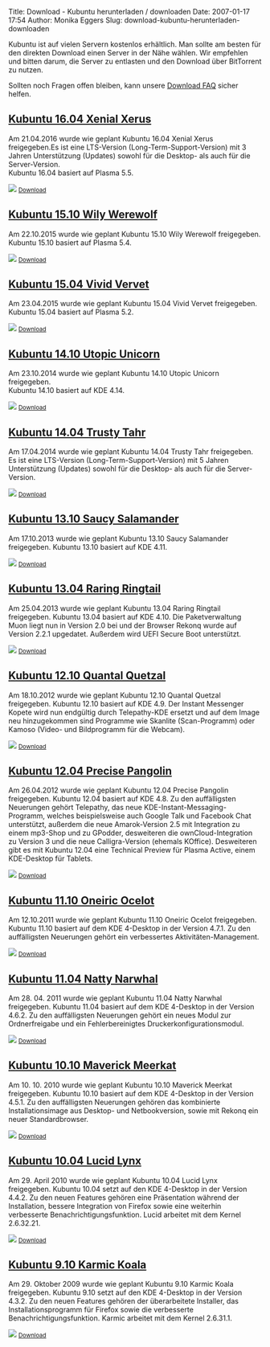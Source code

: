 Title: Download - Kubuntu herunterladen / downloaden
Date: 2007-01-17 17:54
Author: Monika Eggers
Slug: download-kubuntu-herunterladen-downloaden

Kubuntu ist auf vielen Servern kostenlos erhältlich. Man sollte am
besten für den direkten Download einen Server in der Nähe wählen. Wir
empfehlen und bitten darum, die Server zu entlasten und den Download
über BitTorrent zu nutzen.


Sollten noch Fragen offen bleiben, kann unsere [Download
FAQ](http://wiki.kubuntu-de.org/Einführung/Welche_Version_nehmen "Download FAQ")
sicher helfen.


<div class="node sticky">


<div class="content">


<h2 class="title">
<a href="http://www.kubuntu-de.org/nachrichten/kubuntu/2214-download-kubuntu-16-04-xenial-xerus-herunterladen">Kubuntu
16.04 Xenial Xerus  


</a>
</h2>

Am 21.04.2016 wurde wie geplant Kubuntu 16.04 Xenial Xerus
freigegeben.Es ist eine LTS-Version (Long-Term-Support-Version) mit 3
Jahren Unterstützung (Updates) sowohl für die Desktop- als auch für die
Server-Version.  
Kubuntu 16.04 basiert auf Plasma 5.5.


[![](/themes/kubuntu/images/mini_download.png)](http://www.kubuntu-de.org/nachrichten/kubuntu/2214-download-kubuntu-16-04-xenial-xerus-herunterladen)
[<small>Download</small>](http://www.kubuntu-de.org/nachrichten/kubuntu/2214-download-kubuntu-16-04-xenial-xerus-herunterladen)




</div>




</div>


<div class="node sticky">


<div class="content">


<h2 class="title">
<a href="/download-kubuntu-15-10-wily-werewolf-herunterladen">Kubuntu
15.10 Wily Werewolf  


</a>
</h2>

Am 22.10.2015 wurde wie geplant Kubuntu 15.10 Wily Werewolf
freigegeben.  
Kubuntu 15.10 basiert auf Plasma 5.4.


[![](/themes/kubuntu/images/mini_download.png)](download-kubuntu-15-10-wily-werewolf-herunterladen)
[<small>Download</small>](download-kubuntu-15-10-wily-werewolf-herunterladen)




</div>




</div>


<div class="node sticky">


<div class="content">


<h2 class="title">
<a href="download-kubuntu-15-04-vivid-vervet-herunterladen">Kubuntu
15.04 Vivid Vervet  


</a>
</h2>

Am 23.04.2015 wurde wie geplant Kubuntu 15.04 Vivid Vervet freigegeben.  
Kubuntu 15.04 basiert auf Plasma 5.2.


[![](/themes/kubuntu/images/mini_download.png)](download-kubuntu-15-04-vivid-vervet-herunterladen)
[<small>Download</small>](download-kubuntu-15-04-vivid-vervet-herunterladen)




</div>




</div>


<div class="node sticky">


<div class="content">


<h2 class="title">
<a href="download-kubuntu-14-10-utopic-unicorn-herunterladen">Kubuntu
14.10 Utopic Unicorn  


</a>
</h2>

Am 23.10.2014 wurde wie geplant Kubuntu 14.10 Utopic Unicorn
freigegeben.  
Kubuntu 14.10 basiert auf KDE 4.14.


[![](/themes/kubuntu/images/mini_download.png)](/download-kubuntu-14-10-utopic-unicorn-herunterladen)
[<small>Download</small>](/download-kubuntu-14-10-utopic-unicorn-herunterladen)




</div>




</div>


<div class="node sticky">


<div class="content">


<h2 class="title">
<a href="download-kubuntu-14-04-trusty-tahr-herunterladen">Kubuntu 14.04
Trusty Tahr  


</a>
</h2>

Am 17.04.2014 wurde wie geplant Kubuntu 14.04 Trusty Tahr freigegeben.
Es ist eine LTS-Version (Long-Term-Support-Version) mit 5 Jahren
Unterstützung (Updates) sowohl für die Desktop- als auch für die
Server-Version.


[![](/themes/kubuntu/images/mini_download.png)](/download-kubuntu-14-04-trusty-tahr-herunterladen)
[<small>Download</small>](/download-kubuntu-14-04-trusty-tahr-herunterladen)




</div>




</div>


<div class="node sticky">


<div class="content">


<h2 class="title">
<a href="download-kubuntu-13-10-saucy-salamander-herunterladen">Kubuntu
13.10 Saucy Salamander  


</a>
</h2>

Am 17.10.2013 wurde wie geplant Kubuntu 13.10 Saucy Salamander
freigegeben. Kubuntu 13.10 basiert auf KDE 4.11.


[![](/themes/kubuntu/images/mini_download.png)](/download-kubuntu-13-10-saucy-salamander-herunterladen)
[<small>Download</small>](/download-kubuntu-13-10-saucy-salamander-herunterladen)




</div>




</div>


<div class="node sticky">


<div class="content">


<h2 class="title">
<a href="download-kubuntu-13-04-raring-ringtail-herunterladen">Kubuntu
13.04 Raring Ringtail  


</a>
</h2>

Am 25.04.2013 wurde wie geplant Kubuntu 13.04 Raring Ringtail
freigegeben. Kubuntu 13.04 basiert auf KDE 4.10. Die Paketverwaltung
Muon liegt nun in Version 2.0 bei und der Browser Rekonq wurde auf
Version 2.2.1 upgedatet. Außerdem wird UEFI Secure Boot unterstützt.


[![](/themes/kubuntu/images/mini_download.png)](/download-kubuntu-13-04-raring-ringtail-herunterladen)
[<small>Download</small>](/download-kubuntu-13-04-raring-ringtail-herunterladen)




</div>




</div>


<div class="node sticky">


<div class="content">


<h2 class="title">
<a href="/download-kubuntu-12-10-quantal-quetzal-herunterladen">Kubuntu
12.10 Quantal Quetzal  


</a>
</h2>

Am 18.10.2012 wurde wie geplant Kubuntu 12.10 Quantal Quetzal
freigegeben. Kubuntu 12.10 basiert auf KDE 4.9. Der Instant Messenger
Kopete wird nun endgültig durch Telepathy-KDE ersetzt und auf dem Image
neu hinzugekommen sind Programme wie Skanlite (Scan-Programm) oder
Kamoso (Video- und Bildprogramm für die Webcam).


[![](/themes/kubuntu/images/mini_download.png)](/download-kubuntu-12-10-quantal-quetzal-herunterladen)
[<small>Download</small>](/download-kubuntu-12-10-quantal-quetzal-herunterladen)




</div>




</div>


<div class="node sticky">


<div class="content">


<h2 class="title">
<a href="/download-kubuntu-12-04-precise-pangolin-herunterladen">Kubuntu
12.04 Precise Pangolin  


</a>
</h2>

Am 26.04.2012 wurde wie geplant Kubuntu 12.04 Precise Pangolin
freigegeben. Kubuntu 12.04 basiert auf KDE 4.8. Zu den auffälligsten
Neuerungen gehört Telepathy, das neue KDE-Instant-Messaging-Programm,
welches beispielsweise auch Google Talk und Facebook Chat unterstützt,
außerdem die neue Amarok-Version 2.5 mit Integration zu einem mp3-Shop
und zu GPodder, desweiteren die ownCloud-Integration zu Version 3 und
die neue Calligra-Version (ehemals KOffice). Desweiteren gibt es mit
Kubuntu 12.04 eine Technical Preview für Plasma Active, einem
KDE-Desktop für Tablets.


[![](/themes/kubuntu/images/mini_download.png)](/download-kubuntu-12-04-precise-pangolin-herunterladen)
[<small>Download</small>](/download-kubuntu-12-04-precise-pangolin-herunterladen)




</div>




</div>


<div class="node sticky">


<div class="content">


<h2 class="title">
<a href="/download-kubuntu-11-10-oneiric-ocelot-herunterladen">Kubuntu
11.10 Oneiric Ocelot  


</a>
</h2>

Am 12.10.2011 wurde wie geplant Kubuntu 11.10 Oneiric Ocelot
freigegeben. Kubuntu 11.10 basiert auf dem KDE 4-Desktop in der Version
4.7.1. Zu den auffälligsten Neuerungen gehört ein verbessertes
Aktivitäten-Management.


[![](/themes/kubuntu/images/mini_download.png)](/download-kubuntu-11-10-oneiric-ocelot-herunterladen)
[<small>Download</small>](/download-kubuntu-11-10-oneiric-ocelot-herunterladen)




</div>




</div>


<div class="node sticky">


<div class="content">


<h2 class="title">
<a href="/download-kubuntu-11-04-natty-narwhal-herunterladen">Kubuntu
11.04 Natty Narwhal  


</a>
</h2>

Am 28. 04. 2011 wurde wie geplant Kubuntu 11.04 Natty Narwhal
freigegeben. Kubuntu 11.04 basiert auf dem KDE 4-Desktop in der Version
4.6.2. Zu den auffälligsten Neuerungen gehört ein neues Modul zur
Ordnerfreigabe und ein Fehlerbereinigtes Druckerkonfigurationsmodul.


[![](/themes/kubuntu/images/mini_download.png)](/download-kubuntu-11-04-natty-narwhal-herunterladen)
[<small>Download</small>](/download-kubuntu-11-04-natty-narwhal-herunterladen)




</div>




</div>


<div class="node sticky">


<div class="content">


<h2 class="title">
<a href="/download-kubuntu-10-10-maverick-meerkat-herunterladen">Kubuntu
10.10 Maverick Meerkat  


</a>
</h2>

Am 10. 10. 2010 wurde wie geplant Kubuntu 10.10 Maverick Meerkat
freigegeben. Kubuntu 10.10 basiert auf dem KDE 4-Desktop in der Version
4.5.1. Zu den auffälligsten Neuerungen gehören das kombinierte
Installationsimage aus Desktop- und Netbookversion, sowie mit Rekonq ein
neuer Standardbrowser.


[![](/themes/kubuntu/images/mini_download.png)](/download-kubuntu-10-10-maverick-meerkat-herunterladen)
[<small>Download</small>](/download-kubuntu-10-10-maverick-meerkat-herunterladen)




</div>




</div>


<div class="node sticky">


<div class="content">


<h2 class="title">
<a href="/download-kubuntu-10-04-lucid-lynx-herunterladen">Kubuntu 10.04
Lucid Lynx  


</a>
</h2>

Am 29. April 2010 wurde wie geplant Kubuntu 10.04 Lucid Lynx
freigegeben. Kubuntu 10.04 setzt auf den KDE 4-Desktop in der Version
4.4.2. Zu den neuen Features gehören eine Präsentation während der
Installation, bessere Integration von Firefox sowie eine weiterhin
verbesserte Benachrichtigungsfunktion. Lucid arbeitet mit dem Kernel
2.6.32.21.


[![](/themes/kubuntu/images/mini_download.png)](/download-kubuntu-10-04-lucid-lynx-herunterladen)
[<small>Download</small>](/download-kubuntu-10-04-lucid-lynx-herunterladen)




</div>




</div>


<div class="node sticky">


<div class="content">


<h2 class="title">
<a href="/download-kubuntu-9-10-karmic-koala-herunterladen">Kubuntu 9.10
Karmic Koala  


</a>
</h2>

Am 29. Oktober 2009 wurde wie geplant Kubuntu 9.10 Karmic Koala
freigegeben. Kubuntu 9.10 setzt auf den KDE 4-Desktop in der Version
4.3.2. Zu den neuen Features gehören der überarbeitete Installer, das
Installationsprogramm für Firefox sowie die verbesserte
Benachrichtigungsfunktion. Karmic arbeitet mit dem Kernel 2.6.31.1.


[![](/themes/kubuntu/images/mini_download.png)](/download-kubuntu-9-10-karmic-koala-herunterladen)
[<small>Download</small>](/download-kubuntu-9-10-karmic-koala-herunterladen)




</div>




</div>



